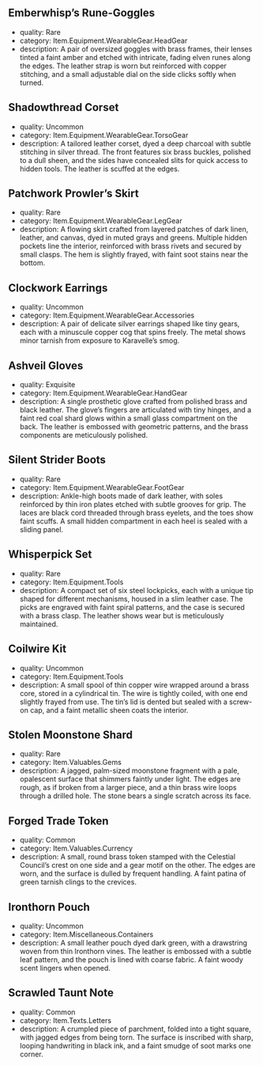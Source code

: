 
## Emberwhisp’s Rune-Goggles
- quality: Rare
- category: Item.Equipment.WearableGear.HeadGear
- description: A pair of oversized goggles with brass frames, their lenses tinted a faint amber and etched with intricate, fading elven runes along the edges. The leather strap is worn but reinforced with copper stitching, and a small adjustable dial on the side clicks softly when turned.

## Shadowthread Corset
- quality: Uncommon
- category: Item.Equipment.WearableGear.TorsoGear
- description: A tailored leather corset, dyed a deep charcoal with subtle stitching in silver thread. The front features six brass buckles, polished to a dull sheen, and the sides have concealed slits for quick access to hidden tools. The leather is scuffed at the edges.

## Patchwork Prowler’s Skirt
- quality: Rare
- category: Item.Equipment.WearableGear.LegGear
- description: A flowing skirt crafted from layered patches of dark linen, leather, and canvas, dyed in muted grays and greens. Multiple hidden pockets line the interior, reinforced with brass rivets and secured by small clasps. The hem is slightly frayed, with faint soot stains near the bottom.

## Clockwork Earrings
- quality: Uncommon
- category: Item.Equipment.WearableGear.Accessories
- description: A pair of delicate silver earrings shaped like tiny gears, each with a minuscule copper cog that spins freely. The metal shows minor tarnish from exposure to Karavelle’s smog.

## Ashveil Gloves
- quality: Exquisite
- category: Item.Equipment.WearableGear.HandGear
- description: A single prosthetic glove crafted from polished brass and black leather. The glove’s fingers are articulated with tiny hinges, and a faint red coal shard glows within a small glass compartment on the back. The leather is embossed with geometric patterns, and the brass components are meticulously polished.

## Silent Strider Boots
- quality: Rare
- category: Item.Equipment.WearableGear.FootGear
- description: Ankle-high boots made of dark leather, with soles reinforced by thin iron plates etched with subtle grooves for grip. The laces are black cord threaded through brass eyelets, and the toes show faint scuffs. A small hidden compartment in each heel is sealed with a sliding panel.

## Whisperpick Set
- quality: Rare
- category: Item.Equipment.Tools
- description: A compact set of six steel lockpicks, each with a unique tip shaped for different mechanisms, housed in a slim leather case. The picks are engraved with faint spiral patterns, and the case is secured with a brass clasp. The leather shows wear but is meticulously maintained.

## Coilwire Kit
- quality: Uncommon
- category: Item.Equipment.Tools
- description: A small spool of thin copper wire wrapped around a brass core, stored in a cylindrical tin. The wire is tightly coiled, with one end slightly frayed from use. The tin’s lid is dented but sealed with a screw-on cap, and a faint metallic sheen coats the interior.

## Stolen Moonstone Shard
- quality: Rare
- category: Item.Valuables.Gems
- description: A jagged, palm-sized moonstone fragment with a pale, opalescent surface that shimmers faintly under light. The edges are rough, as if broken from a larger piece, and a thin brass wire loops through a drilled hole. The stone bears a single scratch across its face.

## Forged Trade Token
- quality: Common
- category: Item.Valuables.Currency
- description: A small, round brass token stamped with the Celestial Council’s crest on one side and a gear motif on the other. The edges are worn, and the surface is dulled by frequent handling. A faint patina of green tarnish clings to the crevices.

## Ironthorn Pouch
- quality: Uncommon
- category: Item.Miscellaneous.Containers
- description: A small leather pouch dyed dark green, with a drawstring woven from thin Ironthorn vines. The leather is embossed with a subtle leaf pattern, and the pouch is lined with coarse fabric. A faint woody scent lingers when opened.

## Scrawled Taunt Note
- quality: Common
- category: Item.Texts.Letters
- description: A crumpled piece of parchment, folded into a tight square, with jagged edges from being torn. The surface is inscribed with sharp, looping handwriting in black ink, and a faint smudge of soot marks one corner.